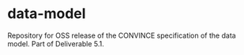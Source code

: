 # data-model
Repository for OSS release of the CONVINCE specification of the data model. Part of Deliverable 5.1.
